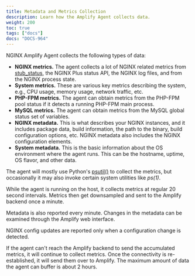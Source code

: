 ```yaml
---
title: Metadata and Metrics Collection
description: Learn how the Amplify Agent collects data.
weight: 200
toc: true
tags: ["docs"]
docs: "DOCS-964"
---
```


NGINX Amplify Agent collects the following types of data:

  * **NGINX metrics.** The agent collects a lot of NGINX related metrics from [stub_status](http://nginx.org/en/docs/http/ngx_http_stub_status_module.html), the NGINX Plus status API, the NGINX log files, and from the NGINX process state.
  * **System metrics.** These are various key metrics describing the system, e.g., CPU usage, memory usage, network traffic, etc.
  * **PHP-FPM metrics.** The agent can obtain metrics from the PHP-FPM pool status if it detects a running PHP-FPM main process.
  * **MySQL metrics.** The agent can obtain metrics from the MySQL global status set of variables.
  * **NGINX metadata.** This is what describes your NGINX instances, and it includes package data, build information, the path to the binary, build configuration options, etc. NGINX metadata also includes the NGINX configuration elements.
  * **System metadata.** This is the basic information about the OS environment where the agent runs. This can be the hostname, uptime, OS flavor, and other data.

The agent will mostly use Python's [psutil()](https://github.com/giampaolo/psutil) to collect the metrics, but occasionally it may also invoke certain system utilities like *ps(1)*.

While the agent is running on the host, it collects metrics at regular 20 second intervals. Metrics then get downsampled and sent to the Amplify backend once a minute.

Metadata is also reported every minute. Changes in the metadata can be examined through the Amplify web interface.

NGINX config updates are reported only when a configuration change is detected.

If the agent can't reach the Amplify backend to send the accumulated metrics, it will continue to collect metrics. Once the connectivity is re-established, it will send them over to Amplify. The maximum amount of data the agent can buffer is about 2 hours.
